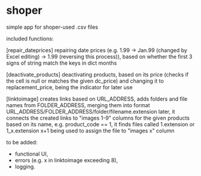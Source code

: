 # shoper
simple app for shoper-used .csv files

included functions:

[repair_dateprices]
repairing date prices (e.g. 1.99 -> Jan.99 (changed by Excel editing) -> 1.99 (reversing this process)), based on whether the first 3 signs of string match the keys in dict months

[deactivate_products]
deactivating products, based on its price (checks if the cell is null or matches the given dc_price) and changing it to replacement_price, being the indicator for later use

[linktoimage]
creates links based on URL_ADDRESS, adds folders and file names from FOLDER_ADDRESS, merging them into format URL_ADDRESS/FOLDER_ADDRESS/folder/filename.extension
later, it connects the created links to "images 1-9" columns for the given products based on its name, e.g. product_code == 1, it finds files called 1.extension or 1_x.extension
x+1 being used to assign the file to "images x" column

to be added:
- functional UI,
- errors (e.g. x in linktoimage exceeding 8),
- logging.
